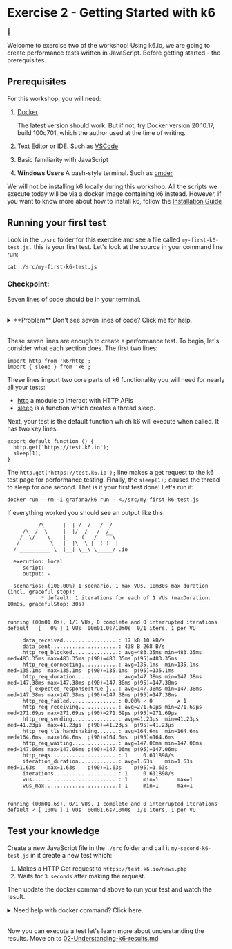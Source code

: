 # Exercise 2 - Getting Started with k6

:wave:

Welcome to exercise two of the workshop! Using k6.io, we are going to create performance tests written in JavaScript. Before getting started - the prerequisites.

## Prerequisites

For this workshop, you will need:

1. [Docker](https://docs.docker.com/get-docker/)

    The latest version should work. But if not, try Docker version 20.10.17, build 100c701, which the author used at the time of writing.


2. Text Editor or IDE. Such as [VSCode](https://code.visualstudio.com/)
4. Basic familiarity with JavaScript
3. **Windows Users** A bash-style terminal. Such as [cmder](https://cmder.app/)

We will not be installing k6 locally during this workshop. All the scripts we execute today will be via a docker image containing k6 instead. However, if you want to know more about how to install k6, follow the [Installation Guide](https://k6.io/docs/get-started/installation/)

## Running your first test

Look in the `./src` folder for this exercise and see a file called `my-first-k6-test.js.` this is your first test. Let's look at the source in your command line run:

```
cat ./src/my-first-k6-test.js
```

### Checkpoint:
 Seven lines of code should be in your terminal. 

</br>
<details>
    <summary>**Problem** Don't see seven lines of code? Click me for help.</summary>

You should see an output in your terminal similar to this:

```
thomas.shipley@HOME exercise-2 % cat ./src/my-first-k6-test.js
import http from 'k6/http';
import { sleep } from 'k6';

export default function () {
 http.get('https://test.k6.io');
 sleep(1);
}%  
```

If you see an output like this:

```
cat: .my-first-k6-test.js: No such file or directory
```

Check your terminal is in the exercise-2 folder
</details>
</br>

These seven lines are enough to create a performance test. To begin, let's consider what each section does. The first two lines:

```
import http from 'k6/http';
import { sleep } from 'k6';
```

These lines import two core parts of k6 functionality you will need for nearly all your tests:

* [http](https://k6.io/docs/javascript-api/k6-http/) a module to interact with HTTP APIs
* [sleep](https://k6.io/docs/javascript-api/k6/sleep/) is a function which creates a thread sleep. 

Next, your test is the default function which k6 will execute when called. It has two key lines:

```
export default function () {
  http.get('https://test.k6.io');
  sleep(1);
}
```

The `http.get('https://test.k6.io');` line makes a get request to the k6 test page for performance testing. Finally, the `sleep(1);` causes the thread to sleep for one second. That is it your first test done! Let's run it:

```
docker run --rm -i grafana/k6 run - <./src/my-first-k6-test.js
```

If everything worked you should see an output like this:

```
          /\      |‾‾| /‾‾/   /‾‾/   
     /\  /  \     |  |/  /   /  /    
    /  \/    \    |     (   /   ‾‾\  
   /          \   |  |\  \ |  (‾)  | 
  / __________ \  |__| \__\ \_____/ .io

  execution: local
     script: -
     output: -

  scenarios: (100.00%) 1 scenario, 1 max VUs, 10m30s max duration (incl. graceful stop):
           * default: 1 iterations for each of 1 VUs (maxDuration: 10m0s, gracefulStop: 30s)


running (00m01.0s), 1/1 VUs, 0 complete and 0 interrupted iterations
default   [   0% ] 1 VUs  00m01.0s/10m0s  0/1 iters, 1 per VU

     data_received..................: 17 kB 10 kB/s
     data_sent......................: 438 B 268 B/s
     http_req_blocked...............: avg=483.35ms min=483.35ms med=483.35ms max=483.35ms p(90)=483.35ms p(95)=483.35ms
     http_req_connecting............: avg=135.1ms  min=135.1ms  med=135.1ms  max=135.1ms  p(90)=135.1ms  p(95)=135.1ms 
     http_req_duration..............: avg=147.38ms min=147.38ms med=147.38ms max=147.38ms p(90)=147.38ms p(95)=147.38ms
       { expected_response:true }...: avg=147.38ms min=147.38ms med=147.38ms max=147.38ms p(90)=147.38ms p(95)=147.38ms
     http_req_failed................: 0.00% ✓ 0        ✗ 1  
     http_req_receiving.............: avg=271.69µs min=271.69µs med=271.69µs max=271.69µs p(90)=271.69µs p(95)=271.69µs
     http_req_sending...............: avg=41.23µs  min=41.23µs  med=41.23µs  max=41.23µs  p(90)=41.23µs  p(95)=41.23µs 
     http_req_tls_handshaking.......: avg=164.6ms  min=164.6ms  med=164.6ms  max=164.6ms  p(90)=164.6ms  p(95)=164.6ms 
     http_req_waiting...............: avg=147.06ms min=147.06ms med=147.06ms max=147.06ms p(90)=147.06ms p(95)=147.06ms
     http_reqs......................: 1     0.611898/s
     iteration_duration.............: avg=1.63s    min=1.63s    med=1.63s    max=1.63s    p(90)=1.63s    p(95)=1.63s   
     iterations.....................: 1     0.611898/s
     vus............................: 1     min=1      max=1
     vus_max........................: 1     min=1      max=1


running (00m01.6s), 0/1 VUs, 1 complete and 0 interrupted iterations
default ✓ [ 100% ] 1 VUs  00m01.6s/10m0s  1/1 iters, 1 per VU
```

## Test your knowledge

Create a new JavaScript file in the `./src` folder and call it `my-second-k6-test.js` in it create a new test which:

1. Makes a HTTP Get request to `https://test.k6.io/news.php`
2. Waits for `3 seconds` after making the request.

Then update the docker command above to run your test and watch the result.

<details>
<summary>Need help with docker command? Click here.</summary>
To run your test with Docker take the previous Docker command and replace the path with your new script name:

```
docker run --rm -i grafana/k6 run - <./src/my-second-k6-test.js
```
</details>
</br>

Now you can execute a test let's learn more about understanding the results. Move on to [02-Understanding-k6-results.md](02-Understanidng-k6-results.md)